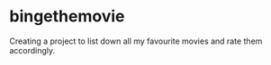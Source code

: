 # bingethemovie
Creating a project to list down all my favourite movies and rate them accordingly. 
